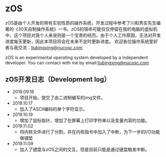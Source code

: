 # zOS


zOS是由个人开发的带有实验性质的操作系统，开发过程中参考了川和秀实先生编著的《30天自制操作系统》一书。zOS的宿命可能仅仅停留在我的电脑的虚拟机中，这个项目对我个人来说则是一个宝贵的经历。由于个人工作原因，无法对开发进度每天更新，因此本项目将会在未来不定时更新进度。
欢迎各位操作系统爱好者与我交流：liubingxing@nucosc.com

zOS is an experimental operating system developed by a independent developer.
You can contact with me by email:liubingxing@nucosc.com

## zOS开发日志（Development log）
* 2019.09.18
  * 项目开始，提交了由二进制编写的img文件。
* 2019.10.17
  * 加入了ASCII编码的单个字符显示。
* 2019.10.19
  * 增加了鼠标指针，增加了在屏幕上打印字符串以及变量内容的功能。
* 2019.11.02
  * 将内核文件进行了分割，并在内核指令中加入了中断，为下一步的I/O功能做铺垫
* 2019.11.09
  * 加入了键盘与zOS之间的交互，但是目前只能是通过键盘触发中断。
